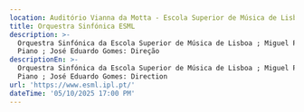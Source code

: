 ```yaml
---
location: Auditório Vianna da Motta - Escola Superior de Música de Lisboa
title: Orquestra Sinfónica ESML
description: >-
  Orquestra Sinfónica da Escola Superior de Música de Lisboa ; Miguel Perdigão:
  Piano ; José Eduardo Gomes: Direção 
descriptionEn: >-
  Orquestra Sinfónica da Escola Superior de Música de Lisboa ; Miguel Perdigão:
  Piano ; José Eduardo Gomes: Direction
url: 'https://www.esml.ipl.pt/'
dateTime: '05/10/2025 17:00 PM'
---
```



